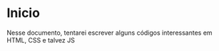 # Inicio

Nesse documento, tentarei escrever alguns códigos interessantes em HTML, CSS e talvez JS

